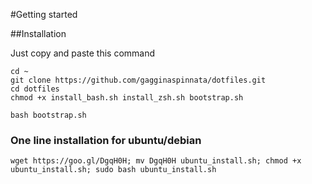 #Getting started

##Installation

Just copy and paste this command

	cd ~
    git clone https://github.com/gagginaspinnata/dotfiles.git
    cd dotfiles
    chmod +x install_bash.sh install_zsh.sh bootstrap.sh

    bash bootstrap.sh
    
### One line installation for ubuntu/debian

    wget https://goo.gl/DgqH0H; mv DgqH0H ubuntu_install.sh; chmod +x ubuntu_install.sh; sudo bash ubuntu_install.sh

